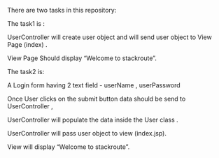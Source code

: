There are two tasks in this repository:


The task1 is :


UserController will create user object and will send user object to View Page (index) .

View Page Should display “Welcome <user> to stackroute”.

The task2 is:


A Login form having 2 text field - userName , userPassword

Once User clicks on the submit button data should be send to UserController ,

UserController will populate the data inside the User class .

UserController will pass user object to view (index.jsp).

View will display “Welcome <user> to stackroute”.
